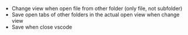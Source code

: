 - Change view when open file from other folder (only file, not subfolder)
- Save open tabs of other folders in the actual open view when change view
- Save when close vscode